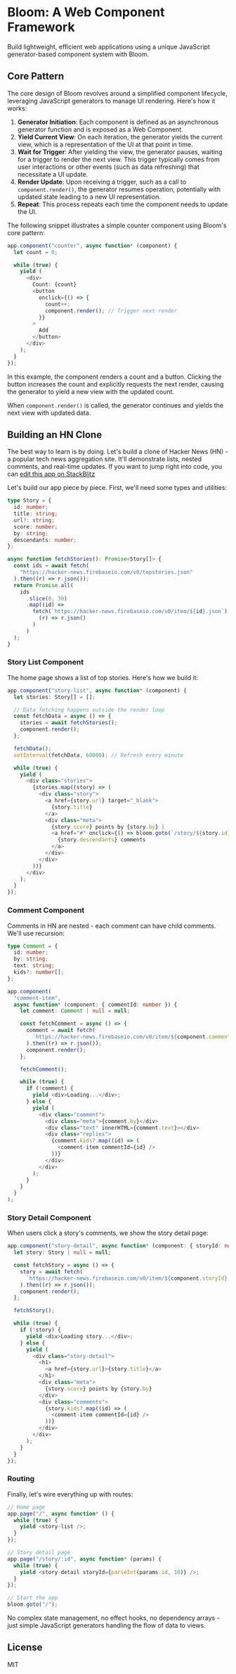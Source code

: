 # Bloom: A Web Component Framework

Build lightweight, efficient web applications using a unique JavaScript generator-based component system with Bloom.

## Core Pattern

The core design of Bloom revolves around a simplified component lifecycle, leveraging JavaScript generators to manage UI rendering. Here's how it works:

1. **Generator Initiation**: Each component is defined as an asynchronous generator function and is exposed as a Web Component.
2. **Yield Current View**: On each iteration, the generator yields the current view, which is a representation of the UI at that point in time.
3. **Wait for Trigger**: After yielding the view, the generator pauses, waiting for a trigger to render the next view. This trigger typically comes from user interactions or other events (such as data refreshing) that necessitate a UI update.
4. **Render Update**: Upon receiving a trigger, such as a call to `component.render()`, the generator resumes operation, potentially with updated state leading to a new UI representation.
5. **Repeat**: This process repeats each time the component needs to update the UI.

The following snippet illustrates a simple counter component using Bloom's core pattern:

```ts
app.component("counter", async function* (component) {
  let count = 0;

  while (true) {
    yield (
      <div>
        Count: {count}
        <button
          onclick={() => {
            count++;
            component.render(); // Trigger next render
          }}
        >
          Add
        </button>
      </div>
    );
  }
});
```

In this example, the component renders a count and a button. Clicking the button increases the count and explicitly requests the next render, causing the generator to yield a new view with the updated count.

When `component.render()` is called, the generator continues and yields the next view with updated data.

## Building an HN Clone

The best way to learn is by doing. Let's build a clone of Hacker News (HN) - a popular tech news aggregation site. It'll demonstrate lists, nested comments, and real-time updates.
If you want to jump right into code, you can [edit this app on StackBlitz](https://stackblitz.com/edit/bloom-hn)


Let's build our app piece by piece. First, we'll need some types and utilities:

```ts
type Story = {
  id: number;
  title: string;
  url?: string;
  score: number;
  by: string;
  descendants: number;
};

async function fetchStories(): Promise<Story[]> {
  const ids = await fetch(
    "https://hacker-news.firebaseio.com/v0/topstories.json"
  ).then((r) => r.json());
  return Promise.all(
    ids
      .slice(0, 30)
      .map((id) =>
        fetch(`https://hacker-news.firebaseio.com/v0/item/${id}.json`).then(
          (r) => r.json()
        )
      )
  );
}
```

### Story List Component

The home page shows a list of top stories. Here's how we build it:

```ts
app.component("story-list", async function* (component) {
  let stories: Story[] = [];

  // Data fetching happens outside the render loop
  const fetchData = async () => {
    stories = await fetchStories();
    component.render();
  };

  fetchData();
  setInterval(fetchData, 60000); // Refresh every minute

  while (true) {
    yield (
      <div class="stories">
        {stories.map((story) => (
          <div class="story">
            <a href={story.url} target="_blank">
              {story.title}
            </a>
            <div class="meta">
              {story.score} points by {story.by} |
              <a href="#" onclick={() => bloom.goto(`/story/${story.id}`)}>
                {story.descendants} comments
              </a>
            </div>
          </div>
        ))}
      </div>
    );
  }
});
```

### Comment Component

Comments in HN are nested - each comment can have child comments. We'll use recursion:

```ts
type Comment = {
  id: number;
  by: string;
  text: string;
  kids?: number[];
};

app.component(
  "comment-item",
  async function* (component: { commentId: number }) {
    let comment: Comment | null = null;

    const fetchComment = async () => {
      comment = await fetch(
        `https://hacker-news.firebaseio.com/v0/item/${component.commentId}.json`
      ).then((r) => r.json());
      component.render();
    };

    fetchComment();

    while (true) {
      if (!comment) {
        yield <div>Loading...</div>;
      } else {
        yield (
          <div class="comment">
            <div class="meta">{comment.by}</div>
            <div class="text" innerHTML={comment.text}></div>
            <div class="replies">
              {comment.kids?.map((id) => (
                <comment-item commentId={id} />
              ))}
            </div>
          </div>
        );
      }
    }
  }
);
```

### Story Detail Component

When users click a story's comments, we show the story detail page:

```ts
app.component("story-detail", async function* (component: { storyId: number }) {
  let story: Story | null = null;

  const fetchStory = async () => {
    story = await fetch(
      `https://hacker-news.firebaseio.com/v0/item/${component.storyId}.json`
    ).then((r) => r.json());
    component.render();
  };

  fetchStory();

  while (true) {
    if (!story) {
      yield <div>Loading story...</div>;
    } else {
      yield (
        <div class="story-detail">
          <h1>
            <a href={story.url}>{story.title}</a>
          </h1>
          <div class="meta">
            {story.score} points by {story.by}
          </div>
          <div class="comments">
            {story.kids?.map((id) => (
              <comment-item commentId={id} />
            ))}
          </div>
        </div>
      );
    }
  }
});
```

### Routing

Finally, let's wire everything up with routes:

```ts
// Home page
app.page("/", async function* () {
  while (true) {
    yield <story-list />;
  }
});

// Story detail page
app.page("/story/:id", async function* (params) {
  while (true) {
    yield <story-detail storyId={parseInt(params.id, 10)} />;
  }
});

// Start the app
bloom.goto("/");
```

No complex state management, no effect hooks, no dependency arrays - just simple JavaScript generators handling the flow of data to views.

## License

MIT
